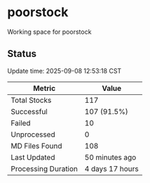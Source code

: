# poorstock
Working space for poorstock

## Status
Update time: 2025-09-08 12:53:18 CST

| Metric | Value |
|--------|-------|
| Total Stocks | 117 |
| Successful | 107 (91.5%) |
| Failed | 10 |
| Unprocessed | 0 |
| MD Files Found | 108 |
| Last Updated | 50 minutes ago |
| Processing Duration | 4 days 17 hours |

